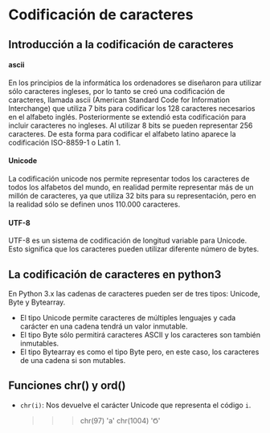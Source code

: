 # Codificación de caracteres

## Introducción a la codificación de caracteres

#### ascii

En los principios de la informática los ordenadores se diseñaron para utilizar sólo caracteres ingleses, por lo tanto se creó una codificación de caracteres, llamada ascii (American Standard Code for Information Interchange) que utiliza 7 bits para codificar los 128 caracteres necesarios en el alfabeto inglés. Posteriormente se extendió esta codificación para incluir caracteres no ingleses. Al utilizar 8 bits se pueden representar 256 caracteres. De esta forma para codificar el alfabeto latino aparece la codificación ISO-8859-1 o Latín 1.

#### Unicode

La codificación unicode  nos permite representar todos los caracteres de todos los alfabetos del mundo, en realidad permite representar más de un millón de caracteres, ya que utiliza 32 bits para su representación, pero en la realidad sólo se definen unos 110.000 caracteres.

#### UTF-8

UTF-8 es un sistema de codificación de longitud variable para Unicode. Esto significa que los caracteres pueden utilizar diferente número de bytes.

## La codificación de caracteres en python3

En Python 3.x las cadenas de caracteres pueden ser de tres tipos: Unicode, Byte y Bytearray.

* El tipo Unicode permite caracteres de múltiples lenguajes y cada carácter en una cadena tendrá un valor inmutable. 
* El tipo Byte sólo permitirá caracteres ASCII y los caracteres son también inmutables.
* El tipo Bytearray es como el tipo Byte pero, en este caso, los caracteres de una cadena si son mutables.

## Funciones chr() y ord()

* `chr(i)`: Nos devuelve el carácter Unicode que representa el código `i`.

	>>> chr(97)
	'a'
	>>> chr(1004)
	'Ϭ'


